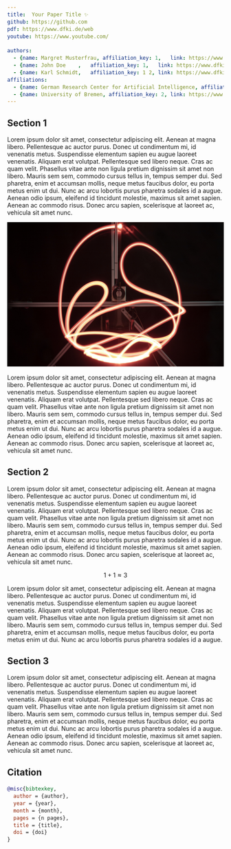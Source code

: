 ```yaml
---
title:  Your Paper Title ✨
github: https://github.com
pdf: https://www.dfki.de/web
youtube: https://www.youtube.com/

authors:
  - {name: Margret Musterfrau, affiliation_key: 1,   link: https://www.dfki.de/web}
  - {name: John Doe    ,   affiliation_key: 1,   link: https://www.dfki.de/web}
  - {name: Karl Schmidt,   affiliation_key: 1 2, link: https://www.dfki.de/web}
affiliations:
  - {name: German Research Center for Artificial Intelligence, affiliation_key: 1, link: https://www.dfki.de/en/web}
  - {name: University of Bremen, affiliation_key: 2, link: https://www.uni-bremen.de/}
---
```


## Section 1
Lorem ipsum dolor sit amet, consectetur adipiscing elit. Aenean at magna libero. Pellentesque ac auctor purus. Donec ut condimentum mi, id venenatis metus. Suspendisse elementum sapien eu augue laoreet venenatis. Aliquam erat volutpat. Pellentesque sed libero neque. Cras ac quam velit. Phasellus vitae ante non ligula pretium dignissim sit amet non libero. Mauris sem sem, commodo cursus tellus in, tempus semper dui. Sed pharetra, enim et accumsan mollis, neque metus faucibus dolor, eu porta metus enim ut dui. Nunc ac arcu lobortis purus pharetra sodales id a augue. Aenean odio ipsum, eleifend id tincidunt molestie, maximus sit amet sapien. Aenean ac commodo risus. Donec arcu sapien, scelerisque at laoreet ac, vehicula sit amet nunc.

![double pendulum](static/figures/double_pendulum.jpeg)

Lorem ipsum dolor sit amet, consectetur adipiscing elit. Aenean at magna libero. Pellentesque ac auctor purus. Donec ut condimentum mi, id venenatis metus. Suspendisse elementum sapien eu augue laoreet venenatis. Aliquam erat volutpat. Pellentesque sed libero neque. Cras ac quam velit. Phasellus vitae ante non ligula pretium dignissim sit amet non libero. Mauris sem sem, commodo cursus tellus in, tempus semper dui. Sed pharetra, enim et accumsan mollis, neque metus faucibus dolor, eu porta metus enim ut dui. Nunc ac arcu lobortis purus pharetra sodales id a augue. Aenean odio ipsum, eleifend id tincidunt molestie, maximus sit amet sapien. Aenean ac commodo risus. Donec arcu sapien, scelerisque at laoreet ac, vehicula sit amet nunc.

## Section 2
Lorem ipsum dolor sit amet, consectetur adipiscing elit. Aenean at magna libero. Pellentesque ac auctor purus. Donec ut condimentum mi, id venenatis metus. Suspendisse elementum sapien eu augue laoreet venenatis. Aliquam erat volutpat. Pellentesque sed libero neque. Cras ac quam velit. Phasellus vitae ante non ligula pretium dignissim sit amet non libero. Mauris sem sem, commodo cursus tellus in, tempus semper dui. Sed pharetra, enim et accumsan mollis, neque metus faucibus dolor, eu porta metus enim ut dui. Nunc ac arcu lobortis purus pharetra sodales id a augue. Aenean odio ipsum, eleifend id tincidunt molestie, maximus sit amet sapien. Aenean ac commodo risus. Donec arcu sapien, scelerisque at laoreet ac, vehicula sit amet nunc.

$$
1+1 \approx 3
$$

Lorem ipsum dolor sit amet, consectetur adipiscing elit. Aenean at magna libero. Pellentesque ac auctor purus. Donec ut condimentum mi, id venenatis metus. Suspendisse elementum sapien eu augue laoreet venenatis. Aliquam erat volutpat. Pellentesque sed libero neque. Cras ac quam velit. Phasellus vitae ante non ligula pretium dignissim sit amet non libero. Mauris sem sem, commodo cursus tellus in, tempus semper dui. Sed pharetra, enim et accumsan mollis, neque metus faucibus dolor, eu porta metus enim ut dui. Nunc ac arcu lobortis purus pharetra sodales id a augue.
 
## Section 3
Lorem ipsum dolor sit amet, consectetur adipiscing elit. Aenean at magna libero. Pellentesque ac auctor purus. Donec ut condimentum mi, id venenatis metus. Suspendisse elementum sapien eu augue laoreet venenatis. Aliquam erat volutpat. Pellentesque sed libero neque. Cras ac quam velit. Phasellus vitae ante non ligula pretium dignissim sit amet non libero. Mauris sem sem, commodo cursus tellus in, tempus semper dui. Sed pharetra, enim et accumsan mollis, neque metus faucibus dolor, eu porta metus enim ut dui. Nunc ac arcu lobortis purus pharetra sodales id a augue. Aenean odio ipsum, eleifend id tincidunt molestie, maximus sit amet sapien. Aenean ac commodo risus. Donec arcu sapien, scelerisque at laoreet ac, vehicula sit amet nunc.



## Citation

```bibtex
@misc{bibtexkey,
  author = {author},
  year = {year},
  month = {month},
  pages = {n pages},
  title = {title},
  doi = {doi}
}

```
